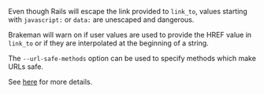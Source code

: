 Even though Rails will escape the link provided to `link_to`, values starting with `javascript:` or `data:` are unescaped and dangerous.

Brakeman will warn on if user values are used to provide the HREF value in `link_to` or if they are interpolated at the beginning of a string.

The `--url-safe-methods` option can be used to specify methods which make URLs safe. 

See [here](https://github.com/presidentbeef/brakeman/pull/45) for more details.
